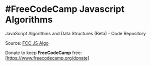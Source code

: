 # #FreeCodeCamp Javascript Algorithms
JavaScript Algorithms and Data Structures (Beta) - Code Repository

Source: [FCC JS Algo](https://www.freecodecamp.org/learn/javascript-algorithms-and-data-structures-v8/)

Donate to keep **FreeCodeCamp** free: [https://www.freecodecamp.org/donate]
